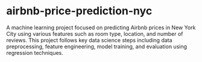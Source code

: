 # airbnb-price-prediction-nyc
A machine learning project focused on predicting Airbnb prices in New York City using various features such as room type, location, and number of reviews. This project follows key data science steps including data preprocessing, feature engineering, model training, and evaluation using regression techniques.
